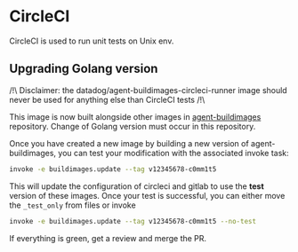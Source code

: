 # CircleCI

CircleCI is used to run unit tests on Unix env.

## Upgrading Golang version

/!\ Disclaimer: the datadog/agent-buildimages-circleci-runner image should never be used for anything else than CircleCI tests /!\

This image is now built alongside other images in [agent-buildimages](https://github.com/DataDog/datadog-agent-buildimages) repository. Change of Golang version must occur in this repository.

Once you have created a new image by building a new version of agent-buildimages, you can test your modification with the associated invoke task:

```bash
invoke -e buildimages.update --tag v12345678-c0mm1t5
```
This will update the configuration of circleci and gitlab to use the __test__ version of these images.
Once your test is successful, you can either move the `_test_only` from files or invoke
```bash
invoke -e buildimages.update --tag v12345678-c0mm1t5 --no-test
```

If everything is green, get a review and merge the PR.
